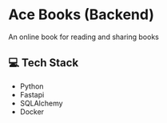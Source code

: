 # Ace Books (Backend)

An online book for reading and sharing books

## 💻 Tech Stack

- Python
- Fastapi
- SQLAlchemy
- Docker
